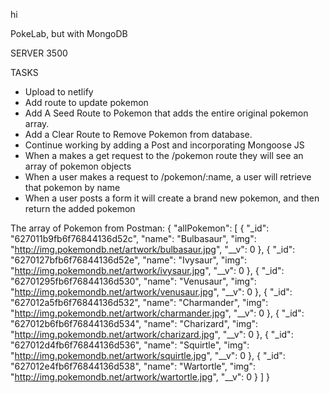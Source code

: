 hi

PokeLab, but with MongoDB

SERVER 3500

TASKS
- Upload to netlify
- Add route to update pokemon
- Add A Seed Route to Pokemon that adds the entire original pokemon array.
- Add a Clear Route to Remove Pokemon from database.
- Continue working by adding a Post and incorporating Mongoose JS
- When a makes a get request to the /pokemon route they will see an array of pokemon objects
- When a user makes a request to /pokemon/:name, a user will retrieve that pokemon by name
- When a user posts a form it will create a brand new pokemon, and then return the added pokemon


The array of Pokemon from Postman:
{
    "allPokemon": [
        {
            "_id": "627011b9fb6f76844136d52c",
            "name": "Bulbasaur",
            "img": "http://img.pokemondb.net/artwork/bulbasaur.jpg",
            "__v": 0
        },
        {
            "_id": "6270127bfb6f76844136d52e",
            "name": "Ivysaur",
            "img": "http://img.pokemondb.net/artwork/ivysaur.jpg",
            "__v": 0
        },
        {
            "_id": "62701295fb6f76844136d530",
            "name": "Venusaur",
            "img": "http://img.pokemondb.net/artwork/venusaur.jpg",
            "__v": 0
        },
        {
            "_id": "627012a5fb6f76844136d532",
            "name": "Charmander",
            "img": "http://img.pokemondb.net/artwork/charmander.jpg",
            "__v": 0
        },
        {
            "_id": "627012b6fb6f76844136d534",
            "name": "Charizard",
            "img": "http://img.pokemondb.net/artwork/charizard.jpg",
            "__v": 0
        },
        {
            "_id": "627012d4fb6f76844136d536",
            "name": "Squirtle",
            "img": "http://img.pokemondb.net/artwork/squirtle.jpg",
            "__v": 0
        },
        {
            "_id": "627012e4fb6f76844136d538",
            "name": "Wartortle",
            "img": "http://img.pokemondb.net/artwork/wartortle.jpg",
            "__v": 0
        }
    ]
}


